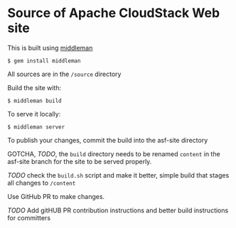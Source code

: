Source of Apache CloudStack Web site
====================================

This is built using [middleman](https://middlemanapp.com)

    $ gem install middleman

All sources are in the `/source` directory

Build the site with:

    $ middleman build

To serve it locally:

    $ middleman server

To publish your changes, commit the build into the asf-site directory

GOTCHA, *TODO*, the `build` directory needs to be renamed `content` in the asf-site branch for the site to be served properly.

*TODO* check the `build.sh` script and make it better, simple build that stages all changes to `/content`

Use GitHub PR to make changes.

*TODO* Add gitHUB PR contribution instructions and better build instructions for committers

